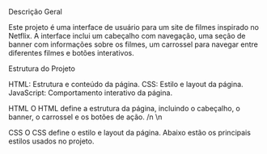 Descrição Geral

Este projeto é uma interface de usuário para um site de filmes inspirado no Netflix. A interface inclui um cabeçalho com navegação, uma seção de banner com informações sobre os filmes, um carrossel para navegar entre diferentes filmes e botões interativos.


Estrutura do Projeto

HTML: Estrutura e conteúdo da página.
CSS: Estilo e layout da página.
JavaScript: Comportamento interativo da página.

HTML
O HTML define a estrutura da página, incluindo o cabeçalho, o banner, o carrossel e os botões de ação. /n
\n

CSS
O CSS define o estilo e layout da página. Abaixo estão os principais estilos usados no projeto.

